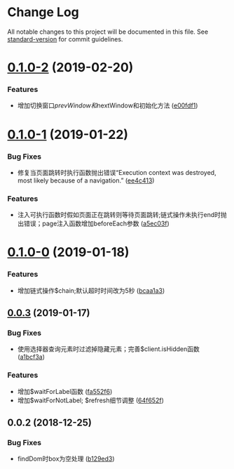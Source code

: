 # Change Log

All notable changes to this project will be documented in this file. See [standard-version](https://github.com/conventional-changelog/standard-version) for commit guidelines.

<a name="0.1.0-2"></a>
# [0.1.0-2](https://github.com/laomu1988/puppeteer-extend/compare/v0.1.0-1...v0.1.0-2) (2019-02-20)


### Features

* 增加切换窗口$prevWindow和$nextWindow和初始化方法 ([e00fdf1](https://github.com/laomu1988/puppeteer-extend/commit/e00fdf1))



<a name="0.1.0-1"></a>
# [0.1.0-1](https://github.com/laomu1988/puppeteer-extend/compare/v0.1.0-0...v0.1.0-1) (2019-01-22)


### Bug Fixes

* 修复当页面跳转时执行函数抛出错误“Execution context was destroyed, most likely because of a navigation.” ([ee4c413](https://github.com/laomu1988/puppeteer-extend/commit/ee4c413))


### Features

* 注入可执行函数时假如页面正在跳转则等待页面跳转;链式操作未执行end时抛出错误；page注入函数增加beforeEach参数 ([a5ec03f](https://github.com/laomu1988/puppeteer-extend/commit/a5ec03f))



<a name="0.1.0-0"></a>
# [0.1.0-0](https://github.com/laomu1988/puppeteer-extend/compare/v0.0.3...v0.1.0-0) (2019-01-18)


### Features

* 增加链式操作$chain;默认超时时间改为5秒 ([bcaa1a3](https://github.com/laomu1988/puppeteer-extend/commit/bcaa1a3))



<a name="0.0.3"></a>
## [0.0.3](https://github.com/laomu1988/puppeteer-extend/compare/v0.0.2...v0.0.3) (2019-01-17)


### Bug Fixes

* 使用选择器查询元素时过滤掉隐藏元素；完善$client.isHidden函数 ([a1bcf3a](https://github.com/laomu1988/puppeteer-extend/commit/a1bcf3a))


### Features

* 增加$waitForLabel函数 ([fa552f6](https://github.com/laomu1988/puppeteer-extend/commit/fa552f6))
* 增加$waitForNotLabel; $refresh细节调整 ([64f652f](https://github.com/laomu1988/puppeteer-extend/commit/64f652f))



<a name="0.0.2"></a>
## 0.0.2 (2018-12-25)


### Bug Fixes

* findDom时box为空处理 ([b129ed3](https://github.com/laomu1988/puppeteer-extend/commit/b129ed3))
